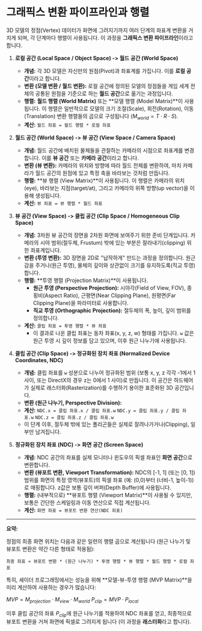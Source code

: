 # 그래픽스 변환 파이프라인과 행렬

3D 모델의 정점(Vertex) 데이터가 화면에 그려지기까지 여러 단계의 좌표계 변환을 거치게 되며, 각 단계마다 행렬이 사용됩니다. 이 과정을 **그래픽스 변환 파이프라인**이라고 합니다.

1.  **로컬 공간 (Local Space / Object Space) -> 월드 공간 (World Space)**
    * **개념:** 각 3D 모델은 자신만의 원점(Pivot)과 좌표계를 가집니다. 이를 **로컬 공간**이라고 합니다.
    * **변환 (모델 변환 / 월드 변환):** 로컬 공간에 정의된 모델의 정점들을 게임 세계 전체의 공통된 원점을 기준으로 하는 **월드 공간**으로 옮기는 과정입니다.
    * **행렬:** **월드 행렬 (World Matrix)** 또는 **모델 행렬 (Model Matrix)**이 사용됩니다. 이 행렬은 일반적으로 모델의 크기 조절(Scale), 회전(Rotation), 이동(Translation) 변환 행렬들의 곱으로 구성됩니다 ($M_{world} = T \cdot R \cdot S$).
    * **계산:** `월드 좌표 = 월드 행렬 * 로컬 좌표`

2.  **월드 공간 (World Space) -> 뷰 공간 (View Space / Camera Space)**
    * **개념:** 월드 공간에 배치된 물체들을 관찰하는 카메라의 시점으로 좌표계를 변경합니다. 이를 **뷰 공간** 또는 **카메라 공간**이라고 합니다.
    * **변환 (뷰 변환):** 카메라의 위치와 방향에 따라 월드 전체를 변환하여, 마치 카메라가 월드 공간의 원점에 있고 특정 축을 바라보는 것처럼 만듭니다.
    * **행렬:** **뷰 행렬 (View Matrix)**이 사용됩니다. 이 행렬은 카메라의 위치(eye), 바라보는 지점(target/at), 그리고 카메라의 위쪽 방향(up vector)을 이용해 생성됩니다.
    * **계산:** `뷰 좌표 = 뷰 행렬 * 월드 좌표`

3.  **뷰 공간 (View Space) -> 클립 공간 (Clip Space / Homogeneous Clip Space)**
    * **개념:** 3차원 뷰 공간의 장면을 2차원 화면에 보여주기 위한 준비 단계입니다. 카메라의 시야 범위(절두체, Frustum) 밖에 있는 부분은 잘라내기(clipping) 위한 좌표계입니다.
    * **변환 (투영 변환):** 3D 장면을 2D로 "납작하게" 만드는 과정을 정의합니다. 원근감을 주거나(원근 투영), 물체의 깊이와 상관없이 크기를 유지하도록(직교 투영) 합니다.
    * **행렬:** **투영 행렬 (Projection Matrix)**이 사용됩니다.
        * **원근 투영 (Perspective Projection):** 시야각(Field of View, FOV), 종횡비(Aspect Ratio), 근평면(Near Clipping Plane), 원평면(Far Clipping Plane)을 파라미터로 사용합니다.
        * **직교 투영 (Orthographic Projection):** 절두체의 폭, 높이, 깊이 범위를 정의합니다.
    * **계산:** `클립 좌표 = 투영 행렬 * 뷰 좌표`
        * 이 결과로 나온 클립 좌표는 동차 좌표(x, y, z, w) 형태를 가집니다. `w` 값은 원근 투영 시 깊이 정보를 담고 있으며, 이후 원근 나누기에 사용됩니다.

4.  **클립 공간 (Clip Space) -> 정규화된 장치 좌표 (Normalized Device Coordinates, NDC)**
    * **개념:** 클립 좌표를 `w` 성분으로 나누어 정규화된 범위 (보통 x, y, z 각각 -1에서 1 사이, 또는 DirectX의 경우 z는 0에서 1 사이)로 만듭니다. 이 공간은 하드웨어가 실제로 래스터화(Rasterization)를 수행하기 용이한 표준화된 3D 공간입니다.
    * **변환 (원근 나누기, Perspective Division):**
    * **계산:**
        `NDC.x = 클립 좌표.x / 클립 좌표.w`
        `NDC.y = 클립 좌표.y / 클립 좌표.w`
        `NDC.z = 클립 좌표.z / 클립 좌표.w`
    * 이 단계 이후, 절두체 밖에 있는 폴리곤들은 실제로 잘려나가거나(Clipping), 일부만 남겨집니다.

5.  **정규화된 장치 좌표 (NDC) -> 화면 공간 (Screen Space)**
    * **개념:** NDC 공간의 좌표를 실제 모니터나 윈도우의 픽셀 좌표인 **화면 공간**으로 변환합니다.
    * **변환 (뷰포트 변환, Viewport Transformation):** NDC의 [-1, 1] (또는 [0, 1]) 범위를 화면의 특정 영역(뷰포트)의 픽셀 좌표 (예: (0,0)부터 (너비-1, 높이-1))로 매핑합니다. z값은 보통 깊이 버퍼(Depth Buffer)에 사용됩니다.
    * **행렬:** (내부적으로) **뷰포트 행렬 (Viewport Matrix)**이 사용될 수 있지만, 보통은 간단한 스케일링과 이동 연산으로 직접 계산됩니다.
    * **계산:** `화면 좌표 = 뷰포트 변환 연산(NDC 좌표)`

---

**요약:**

정점의 최종 화면 위치는 다음과 같은 일련의 행렬 곱으로 계산됩니다 (원근 나누기 및 뷰포트 변환은 약간 다른 형태로 적용됨):

`최종 좌표 ≈ 뷰포트 변환 * (원근 나누기) * 투영 행렬 * 뷰 행렬 * 월드 행렬 * 로컬 좌표`

특히, 셰이더 프로그래밍에서는 성능을 위해 **모델-뷰-투영 행렬 (MVP Matrix)**을 미리 계산하여 사용하는 경우가 많습니다:

$MVP = M_{projection} \cdot M_{view} \cdot M_{world}$
$P_{clip} = MVP \cdot P_{local}$

이후 클립 공간의 좌표 $P_{clip}$에 원근 나누기를 적용하여 NDC 좌표를 얻고, 최종적으로 뷰포트 변환을 거쳐 화면에 픽셀로 그려지게 됩니다 (이 과정을 **래스터화**라고 합니다).